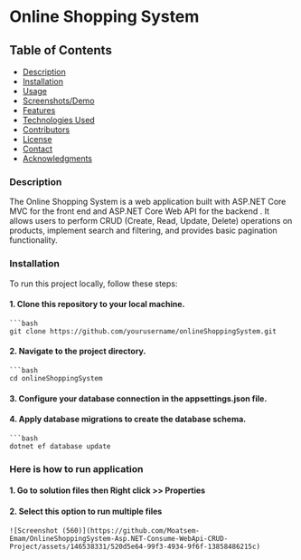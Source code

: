 # Online Shopping System

## Table of Contents
- [Description](#description)
- [Installation](#installation)
- [Usage](#usage)
- [Screenshots/Demo](#screenshotsdemo)
- [Features](#features)
- [Technologies Used](#technologies-used)
- [Contributors](#contributors)
- [License](#license)
- [Contact](#contact)
- [Acknowledgments](#acknowledgments)

### Description

The Online Shopping System is a web application built with ASP.NET Core MVC for the front end and ASP.NET Core Web API for the backend . It allows users to perform CRUD (Create, Read, Update, Delete) operations on products, implement search and filtering, and provides basic pagination functionality.


### Installation

To run this project locally, follow these steps:

#### 1. Clone this repository to your local machine.
    ```bash
    git clone https://github.com/yourusername/onlineShoppingSystem.git
#### 2. Navigate to the project directory.
    ```bash
    cd onlineShoppingSystem
#### 3. Configure your database connection in the appsettings.json file.
#### 4. Apply database migrations to create the database schema.
    ```bash
    dotnet ef database update

### Here is how to run application
#### 1. Go to solution files then Right click >> Properties
#### 2. Select this option to run multiple files 
    ![Screenshot (560)](https://github.com/Moatsem-Emam/OnlineShoppingSystem-Asp.NET-Consume-WebApi-CRUD-Project/assets/146538331/520d5e64-99f3-4934-9f6f-13858486215c)

